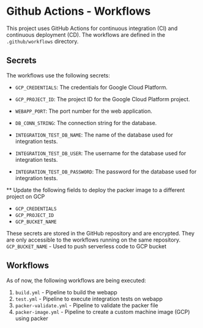 # Github Actions - Workflows

This project uses GitHub Actions for continuous integration (CI) and continuous deployment (CD). The workflows are defined in the `.github/workflows` directory.

## Secrets

The workflows use the following secrets:

- `GCP_CREDENTIALS`: The credentials for Google Cloud Platform.
- `GCP_PROJECT_ID`: The project ID for the Google Cloud Platform project.

- `WEBAPP_PORT`: The port number for the web application.
- `DB_CONN_STRING`: The connection string for the database.
- `INTEGRATION_TEST_DB_NAME`: The name of the database used for integration tests.
- `INTEGRATION_TEST_DB_USER`: The username for the database used for integration tests.
- `INTEGRATION_TEST_DB_PASSWORD`: The password for the database used for integration tests.

** Update the following fields to deploy the packer image to a different project on GCP

- `GCP_CREDENTIALS`
- `GCP_PROJECT_ID`
- `GCP_BUCKET_NAME`

These secrets are stored in the GitHub repository and are encrypted. They are only accessible to the workflows running on the same repository.
`GCP_BUCKET_NAME` - Used to push serverless code to GCP bucket

## Workflows

As of now, the following workflows are being executed:

1. `build.yml` - Pipeline to build the webapp
2. `test.yml` - Pipeline to execute integration tests on webapp
3. `packer-validate.yml` - Pipeline to validate the packer file
4. `packer-image.yml` - Pipeline to create a custom machine image (GCP) using packer

